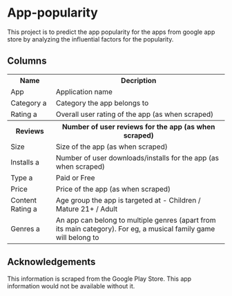 # App-popularity
This project is to predict the app popularity for the apps from google app store by analyzing the influential factors for the popularity. 


## Columns
<table>
  <tr>
    <th>Name</th>
    <th>Decription</th>
  </tr>
  <tr>
    <td>App</td>
    <td>Application name</td>
  </tr>
  <tr>
    <td>Category a</td>
    <td>Category the app belongs to</td>
  </tr>
  <tr>
    <td>Rating a</td>
    <td>Overall user rating of the app (as when scraped)</td>
  </tr>
  <tr>
    <th>Reviews</th>
    <th>Number of user reviews for the app (as when scraped)</th>
  </tr>
  <tr>
    <td>Size</td>
    <td>Size of the app (as when scraped)</td>
  </tr>
  <tr>
    <td>Installs a</td>
    <td>Number of user downloads/installs for the app (as when scraped)</td>
  </tr>
  <tr>
    <td>Type a</td>
    <td>Paid or Free</td>
  </tr>
  <tr>
    <td>Price</td>
    <td>Price of the app (as when scraped)</td>
  </tr>
  <tr>
    <td>Content Rating a</td>
    <td>Age group the app is targeted at - Children / Mature 21+ / Adult</td>
  </tr>
  <tr>
    <td>Genres a</td>
    <td>An app can belong to multiple genres (apart from its main category). For eg, a musical family game will belong to</td>
  </tr>
<table>
 
 

## Acknowledgements
This information is scraped from the Google Play Store. This app information would not be available without it.


